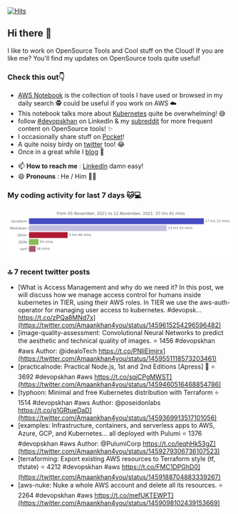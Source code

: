 [![Hits](https://hits.seeyoufarm.com/api/count/incr/badge.svg?url=https%3A%2F%2Fgithub.com%2Fakhan4u%2Fhit-counter&count_bg=%2379C83D&title_bg=%23555555&icon=&icon_color=%23E7E7E7&title=visits&edge_flat=false)](https://hits.seeyoufarm.com)

## Hi there 👋

I like to work on OpenSource Tools and Cool stuff on the Cloud! If you are like me? You'll find my updates on OpenSource tools quite useful!

### Check this out👇

* [AWS Notebook](https://histre.com/public/notebooks/dnllyanu/aws/) is the collection of tools I have used or browsed in my daily search 🕵️ could be useful if you work on AWS ☁️
* This notebook talks more about [Kubernetes](https://histre.com/public/notebooks/6uxdvo3y/kubernetes/) quite be overwhelming! 😅
* follow [#devopskhan](https://www.linkedin.com/feed/hashtag/devopskhan/) on LinkedIn & my [subreddit](https://www.reddit.com/r/devopskhan/) for more frequent content on OpenSource tools! ✨
* I occasionally share stuff on [Pocket](https://getpocket.com/@ej6g8d1dp2829A16a9Tf5d4T6bAMp3d8791rejDe86yem3bm4e14ex4fT4dluk29)!
* A quite noisy birdy on [twitter](https://twitter.com/Amaankhan4you) too! 😂
* Once in a great while I [blog](https://linuxparrot.com/) 😬


- 📫 **How to reach me** : [LinkedIn](https://www.linkedin.com/in/amaan-khan-linux-ninja) damn easy!
- 😄 **Pronouns** : He / Him 🤷‍♂️

### My coding activity for last 7 days 🐱💻

<img src="https://github.com/akhan4u/akhan4u/blob/main/images/stat.svg" alt="Amaan's Wakatime Activity!"/>

### 🔝 7 recent twitter posts
<!-- DEVDOJO:START -->
- [What is Access Management and why do we need it? In this post, we will discuss how we manage access control for humans inside kubernetes in TIER, using their AWS roles. In TIER we use the aws-auth-operator for managing user access to kubernetes. #devopsk… https://t.co/zPQa8MNd7x](https://twitter.com/Amaankhan4you/status/1459615254296596482)
- [image-quality-assessment: Convolutional Neural Networks to predict the aesthetic and technical quality of images.
⭐️ 1456
#devopskhan #aws
Author: @idealoTech
https://t.co/PNliEImirx](https://twitter.com/Amaankhan4you/status/1459551118573203461)
- [practicalnode: Practical Node.js, 1st and 2nd Editions [Apress] 📓
⭐️ 3692
#devopskhan #aws
https://t.co/sqjCPgMWST](https://twitter.com/Amaankhan4you/status/1459460516468854786)
- [typhoon: Minimal and free Kubernetes distribution with Terraform
⭐️ 1514
#devopskhan #aws
Author: @poseidonlabs
https://t.co/g1GRtueDaD](https://twitter.com/Amaankhan4you/status/1459369913517101056)
- [examples: Infrastructure, containers, and serverless apps to AWS, Azure, GCP, and Kubernetes... all deployed with Pulumi
⭐️ 1376
#devopskhan #aws
Author: @PulumiCorp
https://t.co/leqhHk53gZ](https://twitter.com/Amaankhan4you/status/1459279306736107523)
- [terraforming: Export existing AWS resources to Terraform style &lpar;tf, tfstate&rpar;
⭐️ 4212
#devopskhan #aws
https://t.co/FMC1DPGhD0](https://twitter.com/Amaankhan4you/status/1459188704883339267)
- [aws-nuke: Nuke a whole AWS account and delete all its resources.
⭐️ 2264
#devopskhan #aws
https://t.co/mefUKTEWPT](https://twitter.com/Amaankhan4you/status/1459098102439153669)
<!-- DEVDOJO:END -->

<!-- ![Amaan's GitHub stats](https://github-readme-stats.vercel.app/api?username=akhan4u&count_private=true&show_icons=true&hide=contribs) -->
